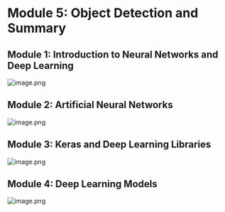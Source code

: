 

# Module 5: Object Detection and Summary
## Module 1: Introduction to Neural Networks and Deep Learning
![image.png](https://prod-files-secure.s3.us-west-2.amazonaws.com/03e82b26-cccb-4906-bb56-adabcbdc0655/a8d40bcb-c482-4026-8872-311e16b2dc63/image.png?X-Amz-Algorithm=AWS4-HMAC-SHA256&X-Amz-Content-Sha256=UNSIGNED-PAYLOAD&X-Amz-Credential=ASIAZI2LB466YL5F2AKF%2F20250131%2Fus-west-2%2Fs3%2Faws4_request&X-Amz-Date=20250131T122813Z&X-Amz-Expires=3600&X-Amz-Security-Token=IQoJb3JpZ2luX2VjELT%2F%2F%2F%2F%2F%2F%2F%2F%2F%2FwEaCXVzLXdlc3QtMiJGMEQCIAu8O83vXLJ043kQjktUmwEnSb9bJ%2FXbqrqhPs0uxsKBAiBqYxa6IpMBxf4bDjoMwGW6dq%2BA0%2FhBUjY3mxA8dLCXVyqIBAi9%2F%2F%2F%2F%2F%2F%2F%2F%2F%2F8BEAAaDDYzNzQyMzE4MzgwNSIM3OzY%2BDg41eHp%2BVkeKtwDqLPt2JROnETfVdgE9sP6VHp0MHwj6m9iky3fYka9eVKTUytg8TPybBQ55%2FTtoLz6WuGUeByi8mHwiX1%2BbWGbSThMDxc%2BjbNxZ4Y7pkpGXzQ8PY9YXlQvaUOlLnoCpZY9eVy6d1MWAZzrLcBXOIVT3InOmAP3oXwi0VjXZJw4pd0jquQRHA5Dli0BUhH0tRT10v7Jbrg3scUo%2BQNSrC0htz2PeQ1Jk3ITkewqD1h9wLVNHCkF4vu2wDx7CfrK0cdCH1%2FTuUCOocpSZp7Gw5w1E3rYCRveKa3ynGQDXdqP8Y9O32cGLqC3NSShNe65SAb9pn3vY1%2FAi04vvHSgGJOXImzCU6luXwxA4h0YVNtyI%2F1GuZ1l7T57LQHtHtuQxPPm9ySHd1K%2FlPnzr%2Ffv0IIN0h6zx4U0A%2Bgv9DhGBwmLUq80JE7%2BvYw3zkygf9eqeAak%2FWwAjTWczkgdY%2FSt1eRNC59fclLEgIqoN%2BSjKDmSSxwY2WxhoFJHpWiCpcaU45AFi8rYuWgw36Sro%2Biu6YsLcQsS0X4seG7C%2BzYlU1q1cllTljEn9hs0wJo6Ec6lM2WwDTjDZrBmvIPtAv69jAjxBOZ3hcE99KSd0lKnvsFRU0M1oRKVMAFTTV5VDYQwnvTyvAY6pgFJX%2FulziVrsmRcE9hMZN5Em2VDg8uZbh5AYtKZi1OqsA0cLQrJVkMxmmdDBpobS%2Ba4pzfI5Yi3IhCDQ8l72kXnej511wBCLcGTsuPFWmKRyKcW%2FWe6RFN39xyUf7lSgXkoh8YQcyXxTSi4hkyn8WvpTVFeRhQ52tj8IGQbJENcZzPvca42bdXYfNEwGUv41F%2Bvecfkw3JkABzY%2Btn5evfOeJu3PeHQ&X-Amz-Signature=593d35983025514aee1c034178ea2c34504a703337853b3c66f17f51cdb3fd5c&X-Amz-SignedHeaders=host&x-id=GetObject)
## Module 2: Artificial Neural Networks
![image.png](https://prod-files-secure.s3.us-west-2.amazonaws.com/03e82b26-cccb-4906-bb56-adabcbdc0655/5157ca89-62da-41d9-a98f-6432b71047a9/image.png?X-Amz-Algorithm=AWS4-HMAC-SHA256&X-Amz-Content-Sha256=UNSIGNED-PAYLOAD&X-Amz-Credential=ASIAZI2LB466YL5F2AKF%2F20250131%2Fus-west-2%2Fs3%2Faws4_request&X-Amz-Date=20250131T122813Z&X-Amz-Expires=3600&X-Amz-Security-Token=IQoJb3JpZ2luX2VjELT%2F%2F%2F%2F%2F%2F%2F%2F%2F%2FwEaCXVzLXdlc3QtMiJGMEQCIAu8O83vXLJ043kQjktUmwEnSb9bJ%2FXbqrqhPs0uxsKBAiBqYxa6IpMBxf4bDjoMwGW6dq%2BA0%2FhBUjY3mxA8dLCXVyqIBAi9%2F%2F%2F%2F%2F%2F%2F%2F%2F%2F8BEAAaDDYzNzQyMzE4MzgwNSIM3OzY%2BDg41eHp%2BVkeKtwDqLPt2JROnETfVdgE9sP6VHp0MHwj6m9iky3fYka9eVKTUytg8TPybBQ55%2FTtoLz6WuGUeByi8mHwiX1%2BbWGbSThMDxc%2BjbNxZ4Y7pkpGXzQ8PY9YXlQvaUOlLnoCpZY9eVy6d1MWAZzrLcBXOIVT3InOmAP3oXwi0VjXZJw4pd0jquQRHA5Dli0BUhH0tRT10v7Jbrg3scUo%2BQNSrC0htz2PeQ1Jk3ITkewqD1h9wLVNHCkF4vu2wDx7CfrK0cdCH1%2FTuUCOocpSZp7Gw5w1E3rYCRveKa3ynGQDXdqP8Y9O32cGLqC3NSShNe65SAb9pn3vY1%2FAi04vvHSgGJOXImzCU6luXwxA4h0YVNtyI%2F1GuZ1l7T57LQHtHtuQxPPm9ySHd1K%2FlPnzr%2Ffv0IIN0h6zx4U0A%2Bgv9DhGBwmLUq80JE7%2BvYw3zkygf9eqeAak%2FWwAjTWczkgdY%2FSt1eRNC59fclLEgIqoN%2BSjKDmSSxwY2WxhoFJHpWiCpcaU45AFi8rYuWgw36Sro%2Biu6YsLcQsS0X4seG7C%2BzYlU1q1cllTljEn9hs0wJo6Ec6lM2WwDTjDZrBmvIPtAv69jAjxBOZ3hcE99KSd0lKnvsFRU0M1oRKVMAFTTV5VDYQwnvTyvAY6pgFJX%2FulziVrsmRcE9hMZN5Em2VDg8uZbh5AYtKZi1OqsA0cLQrJVkMxmmdDBpobS%2Ba4pzfI5Yi3IhCDQ8l72kXnej511wBCLcGTsuPFWmKRyKcW%2FWe6RFN39xyUf7lSgXkoh8YQcyXxTSi4hkyn8WvpTVFeRhQ52tj8IGQbJENcZzPvca42bdXYfNEwGUv41F%2Bvecfkw3JkABzY%2Btn5evfOeJu3PeHQ&X-Amz-Signature=3867743cb44263563e62a26ae690648af2043340afafaf27ac6ff10eaf73867e&X-Amz-SignedHeaders=host&x-id=GetObject)
## Module 3: Keras and Deep Learning Libraries
![image.png](https://prod-files-secure.s3.us-west-2.amazonaws.com/03e82b26-cccb-4906-bb56-adabcbdc0655/5089ce50-05f1-470d-ad42-42503bf1df5f/image.png?X-Amz-Algorithm=AWS4-HMAC-SHA256&X-Amz-Content-Sha256=UNSIGNED-PAYLOAD&X-Amz-Credential=ASIAZI2LB466YL5F2AKF%2F20250131%2Fus-west-2%2Fs3%2Faws4_request&X-Amz-Date=20250131T122813Z&X-Amz-Expires=3600&X-Amz-Security-Token=IQoJb3JpZ2luX2VjELT%2F%2F%2F%2F%2F%2F%2F%2F%2F%2FwEaCXVzLXdlc3QtMiJGMEQCIAu8O83vXLJ043kQjktUmwEnSb9bJ%2FXbqrqhPs0uxsKBAiBqYxa6IpMBxf4bDjoMwGW6dq%2BA0%2FhBUjY3mxA8dLCXVyqIBAi9%2F%2F%2F%2F%2F%2F%2F%2F%2F%2F8BEAAaDDYzNzQyMzE4MzgwNSIM3OzY%2BDg41eHp%2BVkeKtwDqLPt2JROnETfVdgE9sP6VHp0MHwj6m9iky3fYka9eVKTUytg8TPybBQ55%2FTtoLz6WuGUeByi8mHwiX1%2BbWGbSThMDxc%2BjbNxZ4Y7pkpGXzQ8PY9YXlQvaUOlLnoCpZY9eVy6d1MWAZzrLcBXOIVT3InOmAP3oXwi0VjXZJw4pd0jquQRHA5Dli0BUhH0tRT10v7Jbrg3scUo%2BQNSrC0htz2PeQ1Jk3ITkewqD1h9wLVNHCkF4vu2wDx7CfrK0cdCH1%2FTuUCOocpSZp7Gw5w1E3rYCRveKa3ynGQDXdqP8Y9O32cGLqC3NSShNe65SAb9pn3vY1%2FAi04vvHSgGJOXImzCU6luXwxA4h0YVNtyI%2F1GuZ1l7T57LQHtHtuQxPPm9ySHd1K%2FlPnzr%2Ffv0IIN0h6zx4U0A%2Bgv9DhGBwmLUq80JE7%2BvYw3zkygf9eqeAak%2FWwAjTWczkgdY%2FSt1eRNC59fclLEgIqoN%2BSjKDmSSxwY2WxhoFJHpWiCpcaU45AFi8rYuWgw36Sro%2Biu6YsLcQsS0X4seG7C%2BzYlU1q1cllTljEn9hs0wJo6Ec6lM2WwDTjDZrBmvIPtAv69jAjxBOZ3hcE99KSd0lKnvsFRU0M1oRKVMAFTTV5VDYQwnvTyvAY6pgFJX%2FulziVrsmRcE9hMZN5Em2VDg8uZbh5AYtKZi1OqsA0cLQrJVkMxmmdDBpobS%2Ba4pzfI5Yi3IhCDQ8l72kXnej511wBCLcGTsuPFWmKRyKcW%2FWe6RFN39xyUf7lSgXkoh8YQcyXxTSi4hkyn8WvpTVFeRhQ52tj8IGQbJENcZzPvca42bdXYfNEwGUv41F%2Bvecfkw3JkABzY%2Btn5evfOeJu3PeHQ&X-Amz-Signature=291ccfc67f8cb1fb64092dfd1f2ffa59e608d09f0e85f50069121171e928ee2a&X-Amz-SignedHeaders=host&x-id=GetObject)
## Module 4: Deep Learning Models
![image.png](https://prod-files-secure.s3.us-west-2.amazonaws.com/03e82b26-cccb-4906-bb56-adabcbdc0655/4e22fcb0-cfbc-4d28-b961-b9b8fde071f0/image.png?X-Amz-Algorithm=AWS4-HMAC-SHA256&X-Amz-Content-Sha256=UNSIGNED-PAYLOAD&X-Amz-Credential=ASIAZI2LB466YL5F2AKF%2F20250131%2Fus-west-2%2Fs3%2Faws4_request&X-Amz-Date=20250131T122813Z&X-Amz-Expires=3600&X-Amz-Security-Token=IQoJb3JpZ2luX2VjELT%2F%2F%2F%2F%2F%2F%2F%2F%2F%2FwEaCXVzLXdlc3QtMiJGMEQCIAu8O83vXLJ043kQjktUmwEnSb9bJ%2FXbqrqhPs0uxsKBAiBqYxa6IpMBxf4bDjoMwGW6dq%2BA0%2FhBUjY3mxA8dLCXVyqIBAi9%2F%2F%2F%2F%2F%2F%2F%2F%2F%2F8BEAAaDDYzNzQyMzE4MzgwNSIM3OzY%2BDg41eHp%2BVkeKtwDqLPt2JROnETfVdgE9sP6VHp0MHwj6m9iky3fYka9eVKTUytg8TPybBQ55%2FTtoLz6WuGUeByi8mHwiX1%2BbWGbSThMDxc%2BjbNxZ4Y7pkpGXzQ8PY9YXlQvaUOlLnoCpZY9eVy6d1MWAZzrLcBXOIVT3InOmAP3oXwi0VjXZJw4pd0jquQRHA5Dli0BUhH0tRT10v7Jbrg3scUo%2BQNSrC0htz2PeQ1Jk3ITkewqD1h9wLVNHCkF4vu2wDx7CfrK0cdCH1%2FTuUCOocpSZp7Gw5w1E3rYCRveKa3ynGQDXdqP8Y9O32cGLqC3NSShNe65SAb9pn3vY1%2FAi04vvHSgGJOXImzCU6luXwxA4h0YVNtyI%2F1GuZ1l7T57LQHtHtuQxPPm9ySHd1K%2FlPnzr%2Ffv0IIN0h6zx4U0A%2Bgv9DhGBwmLUq80JE7%2BvYw3zkygf9eqeAak%2FWwAjTWczkgdY%2FSt1eRNC59fclLEgIqoN%2BSjKDmSSxwY2WxhoFJHpWiCpcaU45AFi8rYuWgw36Sro%2Biu6YsLcQsS0X4seG7C%2BzYlU1q1cllTljEn9hs0wJo6Ec6lM2WwDTjDZrBmvIPtAv69jAjxBOZ3hcE99KSd0lKnvsFRU0M1oRKVMAFTTV5VDYQwnvTyvAY6pgFJX%2FulziVrsmRcE9hMZN5Em2VDg8uZbh5AYtKZi1OqsA0cLQrJVkMxmmdDBpobS%2Ba4pzfI5Yi3IhCDQ8l72kXnej511wBCLcGTsuPFWmKRyKcW%2FWe6RFN39xyUf7lSgXkoh8YQcyXxTSi4hkyn8WvpTVFeRhQ52tj8IGQbJENcZzPvca42bdXYfNEwGUv41F%2Bvecfkw3JkABzY%2Btn5evfOeJu3PeHQ&X-Amz-Signature=a3208058fad5d4cd2b98d1e66039567e03e28b838b511a3bad62023bc2e0bdec&X-Amz-SignedHeaders=host&x-id=GetObject)